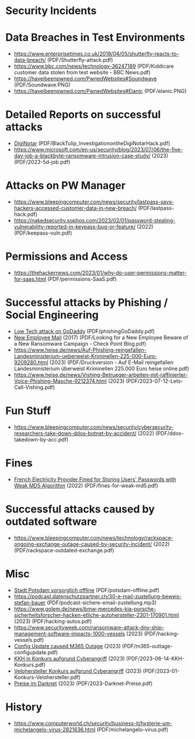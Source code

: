 # Security Incidents

# Data Breaches in Test Environments

* https://www.enterprisetimes.co.uk/2018/04/05/shutterfly-reacts-to-data-breach/ (PDF/Shutterfly-attack.pdf)
* https://www.bbc.com/news/technology-36247189 (PDF/Kiddicare customer data stolen from test website - BBC News.pdf)
* https://haveibeenpwned.com/PwnedWebsites#Soundwave (PDF/Soundwave.PNG)
* https://haveibeenpwned.com/PwnedWebsites#Elanic (PDF/elanic.PNG)

# Detailed Reports on successful attacks

* [DigiNotar](https://www.researchgate.net/publication/269333601_Black_Tulip_Report_of_the_investigation_into_the_DigiNotar_Certificate_Authority_breach) (PDF/BlackTulip_InvestigationontheDigiNotarHack.pdf)
* https://www.microsoft.com/en-us/security/blog/2023/07/06/the-five-day-job-a-blackbyte-ransomware-intrusion-case-study/ (2023) (PDF/2023-5d-job.pdf)

# Attacks on PW Manager

* https://www.bleepingcomputer.com/news/security/lastpass-says-hackers-accessed-customer-data-in-new-breach/ (PDF/lastpass-hack.pdf)
* https://nakedsecurity.sophos.com/2023/02/01/password-stealing-vulnerability-reported-in-keypass-bug-or-feature/ (2022) (PDF/keepass-vuln.pdf)

# Permissions and Access

* https://thehackernews.com/2023/01/why-do-user-permissions-matter-for-saas.html (PDF/permissions-SaaS.pdf)

# Successful attacks by Phishing / Social Engineering

* [Low Tech attack on GoDaddy](https://krebsonsecurity.com/2023/02/when-low-tech-hacks-cause-high-impact-breaches/) (PDF/phishingGoDaddy.pdf)
* [New Employee Mail](https://blog.checkpoint.com/research/looking-new-employee-beware-new-ransomware-campaign/) (2017) (PDF/Looking for a New Employee Beware of a New Ransomware Campaign - Check Point Blog.pdf)
* https://www.heise.de/news/Auf-Phishing-reingefallen-Landesministerium-ueberweist-Kriminellen-225-000-Euro-9209280.html (2023) (PDF/Druckversion - Auf E-Mail reingefallen Landesministerium überweist Kriminellen 225.000 Euro heise online.pdf)
* https://www.heise.de/news/Vishing-Betrueger-arbeiten-mit-raffinierter-Voice-Phishing-Masche-9212374.html (2023) (PDF/2023-07-12-Lets-Call-Vishing.pdf)

# Fun Stuff

* https://www.bleepingcomputer.com/news/security/cybersecurity-researchers-take-down-ddos-botnet-by-accident/ (2022) (PDF/ddos-takedown-by-acc.pdf)

# Fines

* [French Electricity Provider Fined for Storing Users' Passwords with Weak MD5 Algorithm](https://thehackernews.com/2022/11/french-electricity-provider-fined-for.html) (2022) (PDF/fines-for-weak-md5.pdf)

# Successful attacks caused by outdated software

* https://www.bleepingcomputer.com/news/technology/rackspace-ongoing-exchange-outage-caused-by-security-incident/ (2022) (PDF/rackspace-outdated-exchange.pdf)

# Misc

* [Stadt Potsdam vorsorglich offline](https://www.spiegel.de/netzwelt/web/stadt-potsdam-bleibt-nach-hackerangriff-weiter-offline-a-92405c8e-8b61-4a18-9ec9-95ed44069bb8) (PDF/potsdam-offline.pdf)
* https://podcast.datenschutzpartner.ch/30-e-mail-zustellung-beweis-stefan-bauer (PDF/podcast-sichere-email-zustellung.mp3)
* https://www.golem.de/news/bmw-mercedes-kia-porsche-sicherheitsforscher-hacken-etliche-autohersteller-2301-170901.html (2023) (PDF/hacking-autos.pdf)
* https://www.securityweek.com/ransomware-attack-dnv-ship-management-software-impacts-1000-vessels (2023) (PDF/hacking-vessels.pdf)
* [Config Update caused M365 Outage](https://www.bleepingcomputer.com/news/microsoft/massive-microsoft-365-outage-caused-by-wan-router-ip-change/) (2023) (PDF/m365-outtage-configupdate.pdf)
* [KKH in Konkurs aufgrund Cyberangriff](https://www.heise.de/news/US-Krankenhaus-schliesst-erstmals-wegen-eines-Ransomware-Angriffs-9186812.html) (2023) (PDF/2023-06-14-KKH-Konkurs.pdf)
* [Velohersteller Konkurs aufgrund Cyberangriff](https://www.heise.de/news/Fahrradbauer-Prophete-Erste-Details-zum-Cyber-Angriff-7457031.html) (2023) (PDF/2023-01-Konkurs-Velohersteller.pdf)
* [Preise im Darknet](https://www.inside-it.ch/was-ein-reisepass-im-darknet-kostet-20230707) (2023) (PDF/2023-Darknet-Preise.pdf)

 
# History

* https://www.computerworld.ch/security/business-it/hysterie-um-michelangelo-virus-2821636.html (PDF/michelangelo-virus.pdf)
